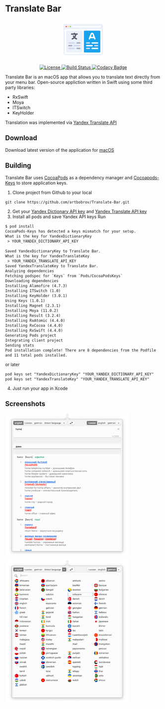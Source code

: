 # Translate Bar

<p align="center">
  <img width="128" height="128" src="./img/icon.png">
</p>

<p align="center">
    <a href="https://github.com/artbobrov/Translate-Bar/blob/master/LICENSE.md">
        <img src="https://img.shields.io/badge/license-MIT-brightgreen.svg" alt="License" />
    </a>
    <a href="https://travis-ci.com/artbobrov/Translate-Bar">
        <img src="https://travis-ci.com/artbobrov/Translate-Bar.svg?branch=master" alt="Build Status">
    </a>
    <a href="https://app.codacy.com/app/artbobrov/Translate-Bar?utm_source=github.com&utm_medium=referral&utm_content=artbobrov/Translate-Bar&utm_campaign=badger">
        <img src="https://api.codacy.com/project/badge/Grade/8bed2ddda5094f688e579ff3060157a8" alt="Codacy Badge" />
    </a>
</p>

Translate Bar is an macOS app that allows you to translate text directly from your menu bar. Open-source appliction written in Swift using some third party libraries:
* RxSwift
* Moya
* ITSwitch
* KeyHolder

Translation was implemented via [Yandex Translate API](https://tech.yandex.com/translate/)

## Download
Download latest version of the application for [macOS](https://github.com/artbobrov/Translate-Bar/releases)

## Building 
Translate Bar uses [CocoaPods](https://github.com/CocoaPods/CocoaPods/) as a dependency manager and [Cocoapods-Keys](https://github.com/orta/cocoapods-keys) to store application keys.

1. Clone project from Github to your local
```
git clone https://github.com/artbobrov/Translate-Bar.git
```
2. Get your [Yandex Dictionary API key](https://tech.yandex.com/dictionary/) and [Yandex Translate API key](https://tech.yandex.com/translate/)
3. Install all pods and save Yandex API keys
Run
```
$ pod install
CocoaPods-Keys has detected a keys mismatch for your setup.
What is the key for YandexDictionaryKey
 > YOUR_YANDEX_DICTIONARY_API_KEY

Saved YandexDictionaryKey to Translate Bar.
What is the key for YandexTranslateKey
 > YOUR_YANDEX_TRANSLATE_API_KEY
Saved YandexTranslateKey to Translate Bar.
Analyzing dependencies
Fetching podspec for `Keys` from `Pods/CocoaPodsKeys`
Downloading dependencies
Installing Alamofire (4.7.3)
Installing ITSwitch (1.0)
Installing KeyHolder (3.0.1)
Using Keys (1.0.1)
Installing Magnet (2.3.1)
Installing Moya (11.0.2)
Installing Result (3.2.4)
Installing RxAtomic (4.4.0)
Installing RxCocoa (4.4.0)
Installing RxSwift (4.4.0)
Generating Pods project
Integrating client project
Sending stats
Pod installation complete! There are 8 dependencies from the Podfile and 11 total pods installed.
```
or later
```
pod keys set "YandexDictionaryKey" "YOUR_YANDEX_DICTIONARY_API_KEY"
pod keys set "YandexTranslateKey" "YOUR_YANDEX_TRANSLATE_API_KEY"
```
4. Just run your app in Xcode

## Screenshots

<img src="./img/screenshots/translate.png" alt="translation" width="400"/>
<img src="./img/screenshots/language_pick.png" alt="language_pick" width="400"/>